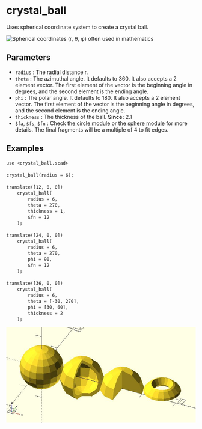 # crystal_ball

Uses spherical coordinate system to create a crystal ball.  

![Spherical coordinates (r, θ, φ) often used in mathematics](https://upload.wikimedia.org/wikipedia/commons/d/dc/3D_Spherical_2.svg)

## Parameters

- `radius` : The radial distance r. 
- `theta` : The azimuthal angle. It defaults to 360. It also accepts a 2 element vector. The first element of the vector is the beginning angle in degrees, and the second element is the ending angle.
- `phi` : The polar angle. It defaults to 180. It also accepts a 2 element vector. The first element of the vector is the beginning angle in degrees, and the second element is the ending angle.
- `thickness` : The thickness of the ball. **Since:** 2.1
- `$fa`, `$fs`, `$fn` : Check [the circle module](https://en.wikibooks.org/wiki/OpenSCAD_User_Manual/Using_the_2D_Subsystem#circle) or [the sphere module](https://en.wikibooks.org/wiki/OpenSCAD_User_Manual/Primitive_Solids#sphere) for more details. The final fragments will be a multiple of 4 to fit edges.

## Examples

	use <crystal_ball.scad>

	crystal_ball(radius = 6);

	translate([12, 0, 0]) 
		crystal_ball(
			radius = 6, 
			theta = 270,
			thickness = 1,
			$fn = 12
		);

	translate([24, 0, 0]) 
		crystal_ball(
			radius = 6, 
			theta = 270,
			phi = 90,
			$fn = 12
		);    

	translate([36, 0, 0]) 
		crystal_ball(
			radius = 6, 
			theta = [-30, 270],
			phi = [30, 60],
			thickness = 2
		);           

![crystal_ball](images/lib3x-crystal_ball-1.JPG)
